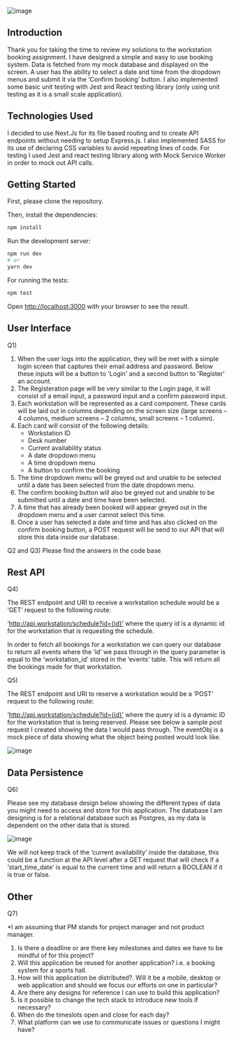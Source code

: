 ![image](https://res.cloudinary.com/dd2duttda/image/upload/v1658830230/Screenshot_2022-07-26_at_10.54.01_m0p3pi.png)

## Introduction
Thank you for taking the time to review my solutions to the workstation booking assignment. I have designed a simple and easy to use booking system. Data is fetched from my mock database and displayed on the screen. A user has the ability to select a date and time from the dropdown menus and submit it via the ‘Confirm booking’ button. I also implemented some basic unit testing with Jest and React testing library (only using unit testing as it is a small scale application).

## Technologies Used
I decided to use Next.Js for its file based routing and to create API endpoints without needing to setup Express.js. I also implemented SASS for its use of declaring CSS variables to avoid repeating lines of code. For testing I used Jest and react testing library along with Mock Service Worker in order to 
mock out API calls.


## Getting Started
First, please clone the repository. 

Then, install the dependencies:
```bash
npm install
```

Run the development server:
```bash
npm run dev
# or
yarn dev
```

For running the tests:
```bash
npm test
```

Open [http://localhost:3000](http://localhost:3000) with your browser to see the result.


## User Interface
Q1)
1. When the user logs into the application, they will be met with a simple login screen that captures their email address and password. Below these inputs will be a button to 'Login' and a second button to 'Register' an account.
2. The Registeration page will be very similar to the Login page, it will consist of a email input, a password input and a confirm password input.
3. Each workstation will be represented as a card component. These cards will be laid out in columns depending on the screen size (large screens – 4 columns, medium screens – 2 columns, small screens – 1 column).
4. Each card will consist of the following details:
    * Workstation ID
    *	Desk number
    * Current availability status
    * A date dropdown menu
    * A time dropdown menu
    * A button to confirm the booking
5.	The time dropdown menu will be greyed out and unable to be selected until a date has been selected from the date dropdown menu.
6.	The confirm booking button will also be greyed out and unable to be submitted until a date and time have been selected.
7. A time that has already been booked will appear greyed out in the dropdown menu and a user cannot select this time.
8.	Once a user has selected a date and time and has also clicked on the confirm booking button, a POST request will be send to our API that will store this data inside our database.

Q2 and Q3)
Please find the answers in the code base

## Rest API
Q4)

The REST endpoint and URI to receive a workstation schedule would be a ‘GET’ request to the following route:

‘http://api.workstation/schedule?id={id}’ where the query id is a dynamic id for the workstation that is requesting the schedule.

In order to fetch all bookings for a workstation we can query our database to return all events where the ‘id’ we pass through in the query parameter is equal to the ‘workstation_id’ stored in the ‘events’ table. This will return all the bookings made for that workstation.


Q5)

The REST endpoint and URI to reserve a workstation would be a ‘POST' request to the following route:

‘http://api.workstation/schedule?id={id}’ where the query id is a dynamic ID for the workstation that is being reserved. Please see below a sample post request I created showing the data I would pass through. The eventObj is a mock piece of data showing what the object being posted would look like.

![image](https://res.cloudinary.com/dd2duttda/image/upload/v1658830223/Screenshot_2022-07-26_at_11.10.02_tq3bmr.png)

## Data Persistence
Q6)

Please see my database design below showing the different types of data you might need to access and store for this application. The database I am designing is for a relational database such as Postgres, as my data is dependent on the other data that is stored.

![image](https://res.cloudinary.com/dd2duttda/image/upload/v1658843274/Screenshot_2022-07-26_at_14.47.36_qcjwry.png)

We will not keep track of the ‘current availability’ inside the database, this could be a function at the API level after a GET request that will check if a ‘start_time_date’ is equal to the current time and will return a BOOLEAN if it is true or false.


## Other

Q7) 

*I am assuming that PM stands for project manager and not product manager.

1.	Is there a deadline or are there key milestones and dates we have to be mindful of for this project?
2.	Will this application be reused for another application? i.e. a booking system for a sports hall.
3.	How will this application be distributed?. Will it be a mobile, desktop or web application and should we focus our efforts on one in particular?
4.	Are there any designs for reference I can use to build this application?
5.	Is it possible to change the tech stack to introduce new tools if necessary?
6.	When do the timeslots open and close for each day?
7.	What platform can we use to communicate issues or questions I might have?



